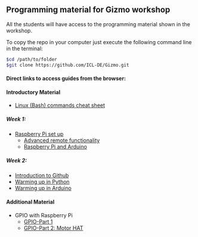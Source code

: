 ## Programming material for Gizmo workshop

All the students will have access to the programming material shown in the workshop.

To copy the repo in your computer just execute the following command line in the terminal:

``` bash
$cd /path/to/folder
$git clone https://github.com/ICL-DE/Gizmo.git
```

#### Direct links to access guides from the browser:

#### Introductory Material

* [Linux (Bash) commands cheat sheet](Week1/Bash_script/Cheat_sheat_bash_Linux.md)

##### Week 1:

* [Raspberry Pi set up](Week1/RPIsetup/RPI_setup.md)
  * [Advanced remote functionality](Week1/RPIsetup/Advance_remoteconection.md)
  * [Raspberry Pi and Arduino](...)

##### Week 2:

* [Introduction to Github](...)
* [Warming up in Python](Week1/Python/Python_week1.md)
* [Warming up in Arduino](...)

#### Additional Material

* GPIO with Raspberry Pi
    * [GPIO-Part 1](Week2/GPIO_Part1.md)
    * [GPIO-Part 2: Motor HAT](Week2/GPIO_Part2_MotorHAT.md)

